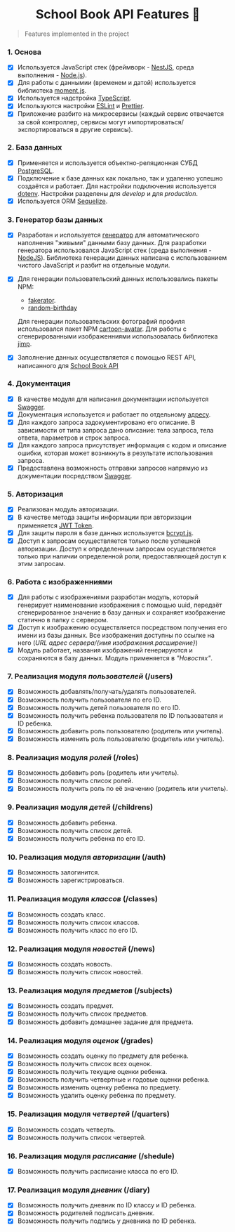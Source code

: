 <h1 align="center">School Book API Features 🚀</h1>

> Features implemented in the project

### 1. Основа
- [x] Используется JavaScript стек (фреймворк - [NestJS](https://nestjs.com/), среда выполнения - [Node.js](https://nodejs.org/en/)).
- [x] Для работы с даннымии (временем и датой) используется библиотека [moment.js](https://momentjs.com/).
- [x] Используется надстройка [TypeScript](https://www.typescriptlang.org/).
- [x] Используются настройки [ESLint](https://eslint.org/) и [Prettier](https://prettier.io/). 
- [x] Приложение разбито на микросервисы (каждый сервис отвечается за свой контроллер, сервисы могут импортироваться/экспортироваться в другие сервисы).
  
### 2. База данных
- [x] Применяется и используется объектно-реляционная СУБД [PostgreSQL](https://www.postgresql.org/).
- [x] Подключение к базе данных как локально, так и удаленно успешно создаётся и работает. Для настройки подключения используется [dotenv](https://www.npmjs.com/package/dotenv). Настройки разделены для *develop* и для *production*.
- [x] Используется ORM [Sequelize](https://sequelize.org/).

### 3. Генератор базы данных
- [x] Разработан и используется [генератор](https://github.com/wowblvck/db-autocreate) для автоматического наполнения "живыми" данными базу данных. Для разработки генератора использовался JavaScript стек (среда выполнения - [NodeJS](https://nodejs.org/en/)). Библиотека генерации данных написана с использованием чистого JavaScript и разбит на отдельные модули.
- [x] Для генерации пользовательский данных использовались пакеты NPM:
  *  [fakerator](https://github.com/icebob/fakerator).
  *  [random-birthday](https://github.com/mock-end/random-birthday)

  Для генерации пользовательских фотографий профиля использовался пакет NPM [cartoon-avatar](https://github.com/Ashwinvalento/cartoon-avatar).
  Для работы с сгенерированными изображенниями использовалась библиотека [jimp](https://github.com/jimp-dev/jimp).
- [x] Заполнение данных осуществляется с помощью REST API, написанного для [School Book API](README.md)

### 4. Документация
- [x] В качестве модуля для написания документации используется [Swagger](https://swagger.io/).
- [x] Документация используется и работает по отдельному [адресу](https://school-book-production.up.railway.app/api/docs).
- [x] Для каждого запроса задокументировано его описание. В зависимости от типа запроса дано описание: тела запроса, тела ответа, параметров и строк запроса.
- [x] Для каждого запроса присутствует информация с кодом и описание ошибки, которая может возникнуть в результате использования запроса.
- [x] Предоставлена возможность отправки запросов напрямую из документации посредством [Swagger](https://swagger.io/).

### 5. Авторизация
- [x] Реализован модуль авторизации.
- [x] В качестве метода защиты информации при авторизации применяется [JWT Token](https://jwt.io/).
- [x] Для защиты пароля в базе данных используется [bcrypt.js](https://github.com/kelektiv/node.bcrypt.js).
- [x] Доступ к запросам осуществляется только после успешной авторизации. Доступ к определенным запросам осуществляется только при наличии определенной роли, предоставляющей доступ к этим запросам.

### 6. Работа с изображенниями
- [x] Для работы с изображениями разработан модуль, который генерирует наименование изображения с помощью uuid, передаёт сгенерированное значение в базу данных и сохраняет изображение статично в папку с сервером.
- [x] Доступ к изображению осуществляется посредством получения его имени из базы данных. Все изображения доступны по ссылке на него (*URL адрес сервера/{имя изображения.расширение}*)
- [x] Модуль работает, названия изображений генерируются и сохраняются в базу данных. Модуль применяется в *"Новостях"*. 

### 7. Реализация модуля *пользователей* (/users)
- [x] Возможность добавлять/получать/удалять пользователей.
- [x] Возможность получить пользователя по его ID.
- [x] Возможность получить детей пользователя по его ID.
- [x] Возможность получить ребенка пользователя по ID пользователя и ID ребенка.
- [x] Возможность добавить роль пользователю (родитель или учитель).
- [x] Возможность изменить роль пользователю (родитель или учитель).
  
### 8. Реализация модуля *ролей* (/roles) 
- [x] Возможность добавить роль (родитель или учитель).
- [x] Возможность получить список ролей.
- [x] Возможность получить роль по её значению (родитель или учитель).
  
### 9. Реализация модуля *детей* (/childrens)
- [x] Возможность добавить ребенка.
- [x] Возможность получить список детей.
- [x] Возможность получить ребенка по его ID.

### 10. Реализация модуля *авторизации* (/auth)
- [x] Возможность залогинится.
- [x] Возможность зарегистрироваться.

### 11. Реализация модуля *классов* (/classes)
- [x] Возможность создать класс.
- [x] Возможность получить список классов.
- [x] Возможность получить класс по его ID.

### 12. Реализация модуля *новостей* (/news)
- [x] Возможность создать новость.
- [x] Возможность получить список новостей.

### 13. Реализация модуля *предметов* (/subjects)
- [x] Возможность создать предмет.
- [x] Возможность получить список предметов.
- [x] Возможность добавить домашнее задание для предмета.

### 14. Реализация модуля *оценок* (/grades)
- [x] Возможность создать оценку по предмету для ребенка.
- [x] Возможность получить список всех оценок.
- [x] Возможность получить текущие оценки ребенка.
- [x] Возможность получить четвертные и годовые оценки ребенка.
- [x] Возможность изменить оценку ребенка по предмету.
- [x] Возможность удалить оценку ребенка по предмету.

### 15. Реализация модуля *четвертей* (/quarters)
- [x] Возможность создать четверть.
- [x] Возможность получить список четвертей.

### 16. Реализация модуля *расписание* (/shedule)
- [x] Возможность получить расписание класса по его ID.

### 17. Реализация модуля *дневник* (/diary)
- [x] Возможность получить дневник по ID классу и ID ребенка.
- [x] Возможность родителей подписать дневник.
- [x] Возможность получить подпись у дневника по ID ребенка.